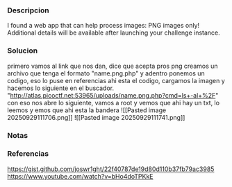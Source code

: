 ### Descripcion
I found a web app that can help process images: PNG images only!
Additional details will be available after launching your challenge instance.

### Solucion
primero vamos al link que nos dan, dice que acepta pros png
creamos un archivo que tenga el formato "name.png.php" y adentro ponemos un codigo, eso lo puse en referencias ahi esta el codigo, cargamos la imagen y hacemos lo siguiente en el buscador. "http://atlas.picoctf.net:53965/uploads/name.png.php?cmd=ls+-al+%2F"
con eso nos abre lo siguiente, vamos a root y vemos que ahi hay un txt, lo leemos y emos que ahi esta la bandera
![[Pasted image 20250929111706.png]]
![[Pasted image 20250929111741.png]]

### Notas


### Referencias
https://gist.github.com/joswr1ght/22f40787de19d80d110b37fb79ac3985
https://www.youtube.com/watch?v=bHo4doTPKkE